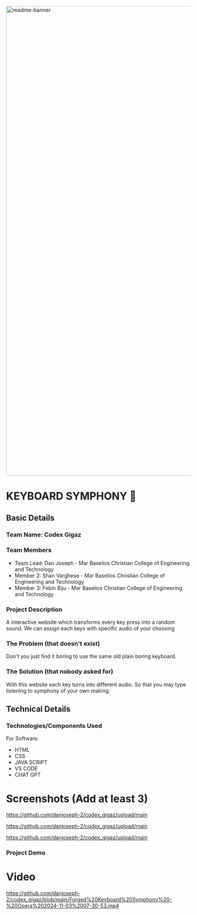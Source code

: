 <img width="1280" alt="readme-banner" src="https://github.com/user-attachments/assets/35332e92-44cb-425b-9dff-27bcf1023c6c">

# KEYBOARD SYMPHONY 🎯


## Basic Details
### Team Name: Codex Gigaz


### Team Members
- Team Lead: Dan Joseph - Mar Baselios Christian College of Engineering and Technology
- Member 2: Shan Varghese - Mar Baselios Christian College of Engineering and Technology
- Member 3: Febin Biju - Mar Baselios Christian College of Engineering and Technology

### Project Description
A interactive website which transforms every key press into a random sound. We can assign each keys with specific audio of your choosing

### The Problem (that doesn't exist)
Don't you just find it boring to use the same old plain boring keyboard.

### The Solution (that nobody asked for)
With this website each key turns into different audio. So that you may type listening to symphony of your own making.

## Technical Details
### Technologies/Components Used
For Software:
- HTML
- CSS
- JAVA SCRIPT
- VS CODE
- CHAT GPT

# Screenshots (Add at least 3)
https://github.com/danjoseph-2/codex_gigaz/upload/main

https://github.com/danjoseph-2/codex_gigaz/upload/main

https://github.com/danjoseph-2/codex_gigaz/upload/main

### Project Demo
# Video
https://github.com/danjoseph-2/codex_gigaz/blob/main/Forged%20Keyboard%20Symphony%20-%20Opera%202024-11-03%2007-30-53.mp4



